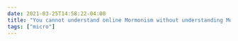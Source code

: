 ```yaml
---
date: 2021-03-25T14:58:22-04:00
title: "You cannot understand online Mormonism without understanding Mormon feminism. The more I read, the clearer that becomes."
tags: ["micro"]
---
```

